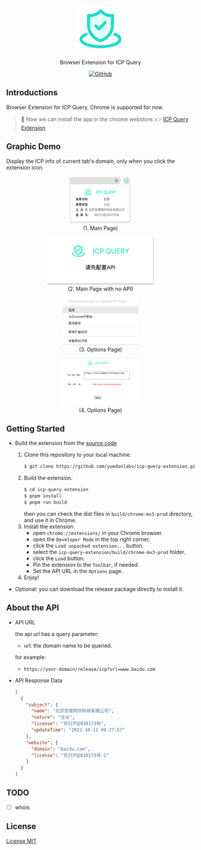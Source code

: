 <p align="center">
  <!-- Set your project logo image here -->
  <img src="./assets/icon.png" height="128" />
</p>
<p align="center">
<!-- Fill in your project slogan here, preferably a short sentence. -->
Browser Extension for ICP Query
</p>
<p align="center">
<a href="https://github.com/yuedanlabs/icp-query-extension/blob/main/LICENSE"><img alt="GitHub" src="https://img.shields.io/github/license/yuedanlabs/icp-query-extension?style=flat-square"/></a>
</p>

<span id="nav-1"></span>

<!-- ## Internationalization -->

<!-- Here is the multilingual list -->

<!-- [English](README.md) | [简体中文](README.zh-Hans.md) -->

<span id="nav-2"></span>

<!-- ## Table of Contents

<details open="open">
  <summary>Click me to Open/Close the directory listing</summary>

- [Internationalization](#nav-1)
- [Table of Contents](#nav-2)
- [Introductions](#nav-3)
  - [Official Website](#nav-3-1)
  - [Background](#nav-3-2)
- [Graphic Demo](#nav-4)
- [Features](#nav-5)
- [Architecture](#nav-6)
- [Getting Started](#nav-7)
- [Maintainer](#nav-8)
- [Contributors](#nav-9)
- [Community Exchange](#nav-10)
- [Part Of Users](#nav-11)
- [Release History](CHANGE.md)
- [Donators](#nav-12)
- [Sponsors](#nav-13)
- [Special Thanks](#nav-14)
- [License](#nav-15)

</details> -->

<span id="nav-3"></span>

## Introductions

<!-- Fill in the detailed introduction about your project here -->
Browser Extension for ICP Query, Chrome is supported for now.

> 👏 Now we can install the app in the chrome webstore: 👉 [ICP Query Extension](https://chrome.google.com/webstore/detail/icp-query-extension/plmfnmaihcmijdanpbondfejclejejfa)

<span id="nav-3-1"></span>

<!-- ### Official Website -->

<!-- Fill in the official website address of your project here, including homepage, documentation, etc. -->

<span id="nav-3-2"></span>

<!-- ### Background -->

<!-- Fill in the project creation background here -->

<span id="nav-4"></span>

## Graphic Demo

<!-- Place the demo of your project here, which can be a specific visit address, picture screenshot, Gif or video, etc. -->
Display the ICP info of current tab's domain, only when you click the extension icon.

<p align="center">
  <!-- Set your project logo image here -->
  <img src="./images/shortcut.png" height="128" />
  <br>
  (1. Main Page)
</p>
<p align="center">
  <!-- Set your project logo image here -->
  <img src="./images/shortcut-02.png" height="128" />
  <br>
  (2. Main Page with no API)
</p>
<p align="center">
  <!-- Set your project logo image here -->
  <img src="./images/shortcut-03.png" height="128" />
  <br>
  (3. Options Page)
</p>
<p align="center">
  <!-- Set your project logo image here -->
  <img src="./images/shortcut-04.png" height="128" />
  <br>
  (4. Options Page)
</p>

<span id="nav-5"></span>

<!-- ## Features -->

<!-- Fill in the features of your project here, usually a list. -->

<span id="nav-6"></span>

<!-- ## Architecture -->

<!-- Fill in your project architecture diagram or description here, and you can place the project directory description -->

<span id="nav-7"></span>

## Getting Started

<!-- Write the detailed instructions for the project here, and tell users how to use your project. -->
- Build the extension from the [source code](https://github.com/yuedanlabs/icp-query-extension.git)
  1. Clone this repository to your local machine.
      ```bash
      $ git clone https://github.com/yuedanlabs/icp-query-extension.git
      ```
  2. Build the extension.
      ```bash
      $ cd icp-query-extension
      $ pnpm install
      $ pnpm run build
      ```
      then you can check the dist files in `build/chrome-mv3-prod` directory, and use it in Chrome.
  3. Install the extension.
      - open `chrome://extensions/` in your Chrome browser.
      - open the `Developer Mode` in the top right corner.
      - click the `Load unpacked extension...` button.
      - select the `icp-query-extension/build/chrome-mv3-prod` folder.
      - click the `Load` button.
      - Pin the extension to the `Toolbar`, if needed.
      - Set the API URL in the `Options` page.
  4. Enjoy!

- Optional: you can download the release package directly to install it.

<span id="nav-8"></span>

<!-- ## Maintainer -->

<!-- Fill in the relevant information of the project author here -->

<span id="nav-9"></span>

<!-- ## Contributors -->

<!-- Fill in the list of contributors to the project here, usually a list, of course, you can also use pictures instead. -->

<span id="nav-10"></span>

<!-- ## Community Exchange -->

<!-- Fill in the online and offline communication address of the project here, which can be an instant messaging group, a community, or a discussion group, etc. -->

<span id="nav-11"></span>

<!-- ## Part Of Users -->

<!-- Fill in the user list of the project here, and tell visitors which users are using your project. -->

<span id="nav-12"></span>

<!-- ## Donators -->

<!-- Fill in the list of donors here -->

<span id="nav-13"></span>

<!-- ## Sponsors -->

<!-- Fill in the list of sponsors here -->

<span id="nav-14"></span>

<!-- ## Special Thanks -->

<!-- Fill in the list of special thanks here, which can be anything or a person. -->

<span id="nav-15"></span>

## About the API

- API URL

  the api url has a query parameter:
    - url: the domain name to be queried.

  for example:
    - `https://your-domain/release/icp?url=www.baidu.com`

- API Response Data

  ```json
  [
    {
      "subject": {
        "name": "北京百度网讯科技有限公司",
        "nature": "企业",
        "license": "京ICP证030173号",
        "updateTime": "2022-10-11 09:27:57"
      },
      "website": {
        "domain": "baidu.com",
        "license": "京ICP证030173号-1"
      }
    }
  ]
  ```

## TODO

- [ ] whois

## License

[License MIT](LICENSE)